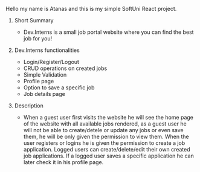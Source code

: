 Hello my name is Atanas and this is my simple SoftUni React project.

1. Short Summary
   - Dev.Interns is a small job portal website where you can find the best job for you!
  
2. Dev.Interns functionalities
    - Login/Register/Logout
    - CRUD operations on created jobs
    - Simple Validation
    - Profile page
    - Option to save a specific job
    - Job details page

3. Description
   - When a guest user first visits the website he will see the home page of the website with all available jobs rendered, as a guest user he will not be able to create/detele or update any jobs or even save them, he will be only given the permission to view them. When the user registers or logins he is given the permission to create a job application. Logged users can create/delete/edit their own created job applications. If a logged user saves a specific application he can later check it in his profile page.
     
